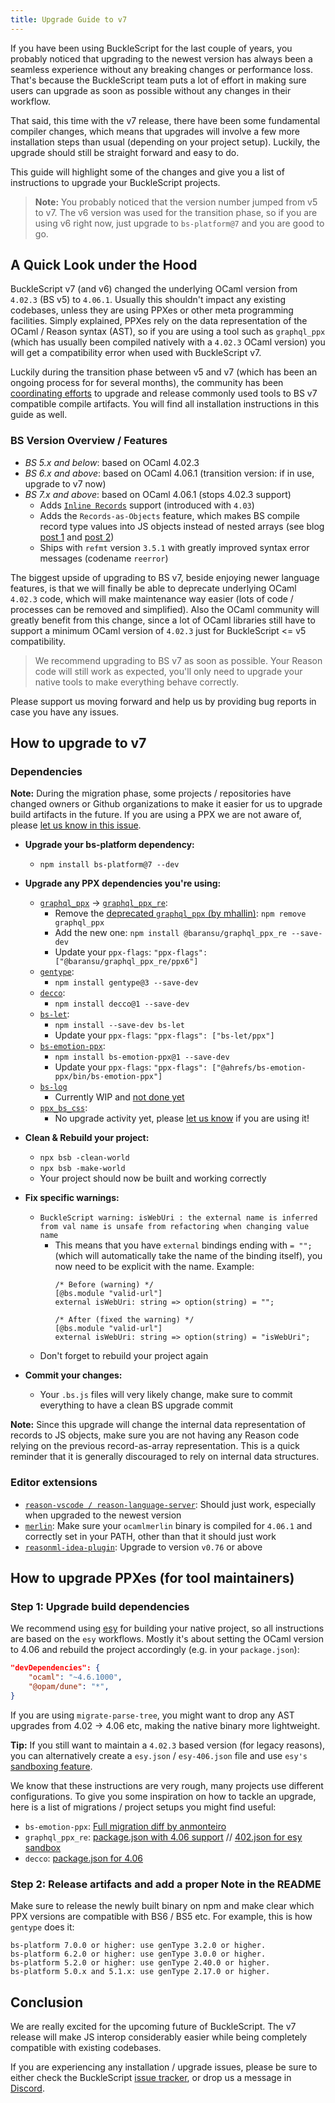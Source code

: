 ```yaml
---
title: Upgrade Guide to v7
---
```


If you have been using BuckleScript for the last couple of years, you probably
noticed that upgrading to the newest version has always been a seamless
experience without any breaking changes or performance loss. That's because the
BuckleScript team puts a lot of effort in making sure users can upgrade as
soon as possible without any changes in their workflow.

That said, this time with the v7 release, there have been some fundamental
compiler changes, which means that upgrades will involve a few more installation
steps than usual (depending on your project setup). Luckily, the upgrade should
still be straight forward and easy to do.

This guide will highlight some of the changes and give you a list of
instructions to upgrade your BuckleScript projects.

> **Note:** You probably noticed that the version number jumped from v5 to v7.
> The v6 version was used for the transition phase, so if you are using v6 right
> now, just upgrade to `bs-platform@7` and you are good to go.

## A Quick Look under the Hood

BuckleScript v7 (and v6) changed the underlying OCaml version from `4.02.3` (BS
v5) to `4.06.1`. Usually this shouldn't impact any existing codebases, unless
they are using PPXes or other meta programming facilities. Simply explained,
PPXes rely on the data representation of the OCaml / Reason syntax (AST), so if
you are using a tool such as `graphql_ppx` (which has usually been compiled
natively with a `4.02.3` OCaml version) you will get a compatibility error when
used with BuckleScript v7.

Luckily during the transition phase between v5 and v7 (which has been an ongoing
process for for several months), the community has been [coordinating
efforts](https://github.com/BuckleScript/bucklescript/issues/3914) to upgrade
and release commonly used tools to BS v7 compatible compile artifacts. You will
find all installation instructions in this guide as well.


### BS Version Overview / Features

- *BS 5.x and below*: based on OCaml 4.02.3
- *BS 6.x and above*: based on OCaml 4.06.1 (transition version: if in use, upgrade to v7 now)
- *BS 7.x and above*: based on OCaml 4.06.1 (stops 4.02.3 support)
    - Adds [`Inline
      Records`](https://caml.inria.fr/pub/docs/manual-ocaml/manual040.html)
      support (introduced with `4.03`)
    - Adds the `Records-as-Objects` feature, which makes BS compile record type
      values into JS objects instead of nested arrays (see blog [post 1](/blog/2019/11/18/whats-new-in-7)
      and [post 2](/blog/2019/12/27/whats-new-in-7-cont))
    - Ships with `refmt` version `3.5.1` with greatly improved syntax error messages (codename `reerror`)

The biggest upside of upgrading to BS v7, beside enjoying newer language
features, is that we will finally be able to deprecate  underlying OCaml
`4.02.3` code, which will make maintenance way easier (lots of code / processes
can be removed and simplified). Also the OCaml community will greatly benefit
from this change, since a lot of OCaml libraries still have to support a minimum
OCaml version of `4.02.3` just for BuckleScript <= v5 compatibility.

> We recommend upgrading to BS v7 as soon as possible. Your Reason code will
> still work as expected, you'll only need to upgrade your native tools to make
> everything behave correctly.

Please support us moving forward and help us by providing bug reports in case
you have any issues.

## How to upgrade to v7

### Dependencies

**Note:** During the migration phase, some projects / repositories have changed
owners or Github organizations to make it easier for us to upgrade build
artifacts in the future. If you are using a PPX we are not aware of, please [let us
know in this issue](https://github.com/BuckleScript/bucklescript/issues/3914).

- **Upgrade your bs-platform dependency:**
    - `npm install bs-platform@7 --dev`
- **Upgrade any PPX dependencies you're using:**
  - [`graphql_ppx`](https://github.com/mhallin/graphql_ppx) ->
    [`graphql_ppx_re`](https://github.com/baransu/graphql_ppx_re):
    - Remove the [deprecated `graphql_ppx` (by
      mhallin)](https://github.com/mhallin/graphql_ppx): `npm remove
      graphql_ppx`
    - Add the new one: `npm install @baransu/graphql_ppx_re --save-dev`
    - Update your `ppx-flags`: `"ppx-flags": ["@baransu/graphql_ppx_re/ppx6"]`
  - [`gentype`](https://github.com/cristianoc/genType):
    - `npm install gentype@3 --save-dev`
  - [`decco`](https://github.com/reasonml-labs/decco):
    - `npm install decco@1 --save-dev`
  - [`bs-let`](https://github.com/reasonml-labs/bs-let):
    - `npm install --save-dev bs-let`
    - Update your `ppx-flags`: `"ppx-flags": ["bs-let/ppx"]`
  - [`bs-emotion-ppx`](https://github.com/ahrefs/bs-emotion):
    - `npm install bs-emotion-ppx@1 --save-dev`
    - Update your `ppx-flags`: `"ppx-flags": ["@ahrefs/bs-emotion-ppx/bin/bs-emotion-ppx"]`
  - [`bs-log`](https://github.com/MinimaHQ/bs-log)
    - Currently WIP and [not done
      yet](https://github.com/MinimaHQ/bs-log/issues/10)
  - [`ppx_bs_css`](https://github.com/astrada/ppx_bs_css):
    - No upgrade activity yet, please [let us
      know](https://github.com/BuckleScript/bucklescript/issues/3914) if you are
      using it!
- **Clean & Rebuild your project:**
    - `npx bsb -clean-world`
    - `npx bsb -make-world`
    - Your project should now be built and working correctly
- **Fix specific warnings:**
    - `BuckleScript warning: isWebUri : the external name is inferred from val
      name is unsafe from refactoring when changing value name`
        - This  means that you have `external` bindings ending with `= "";`
          (which will automatically take the name of the binding itself), you
          now need to be explicit with the name. Example:
            ```reason
            /* Before (warning) */
            [@bs.module "valid-url"]
            external isWebUri: string => option(string) = "";

            /* After (fixed the warning) */
            [@bs.module "valid-url"]
            external isWebUri: string => option(string) = "isWebUri";
            ```
    - Don't forget to rebuild your project again
  
- **Commit your changes:**
    - Your `.bs.js` files will very likely change, make sure to commit
      everything to have a clean BS upgrade commit


**Note:** Since this upgrade will change the internal data representation of
records to JS objects, make sure you are not having any Reason code relying on
the previous record-as-array representation. This is a quick reminder that it is
generally discouraged to rely on internal data structures.

### Editor extensions

- [`reason-vscode / reason-language-server`](https://github.com/jaredly/reason-language-server):
  Should just work, especially when upgraded to the newest version
- [`merlin`](https://github.com/ocaml/merlin): Make sure your `ocamlmerlin` binary is
  compiled for `4.06.1` and correctly set in your PATH, other than that it should just work
- [`reasonml-idea-plugin`](https://github.com/reasonml-editor/reasonml-idea-plugin): Upgrade to version `v0.76` or above


## How to upgrade PPXes (for tool maintainers)

### Step 1: Upgrade build dependencies

We recommend using [esy](https://esy.sh) for building your native project, so
all instructions are based on the `esy` workflows. Mostly it's about setting the
OCaml version to 4.06 and rebuild the project accordingly (e.g. in your `package.json`):

```json
"devDependencies": {
    "ocaml": "~4.6.1000",
    "@opam/dune": "*",
}
```

If you are using `migrate-parse-tree`, you might want to drop any AST upgrades
from 4.02 -> 4.06 etc, making the native binary more lightweight. 

**Tip:** If you still want to maintain a `4.02.3` based version (for legacy
reasons), you can alternatively create a `esy.json` / `esy-406.json` file and
use `esy's` [sandboxing
feature](https://esy.sh/docs/en/multiple-sandboxes.html#configure-multiple-sandboxes).

We know that these instructions are very rough, many projects use different
configurations. To give you some inspiration on how to tackle an upgrade, here
is a list of migrations / project setups you might find useful:

- `bs-emotion-ppx`: [Full migration diff by anmonteiro](https://github.com/ahrefs/bs-emotion/commit/d93f35754d2ba3000d5ffa9fe17ae158da6dfc38)
- `graphql_ppx_re`: [package.json with 4.06
  support](https://github.com/baransu/graphql_ppx_re/blob/master/esy.json) //
  [402.json for esy
  sandbox](https://github.com/baransu/graphql_ppx_re/blob/master/402.json)
- `decco`: [package.json for 4.06](https://github.com/reasonml-labs/decco/blob/master/ppx_src/package.json)

### Step 2: Release artifacts and add a proper Note in the README

Make sure to release the newly built binary on npm and make clear which PPX versions are compatible with BS6 / BS5 etc.
For example, this is how `gentype` does it:

```text
bs-platform 7.0.0 or higher: use genType 3.2.0 or higher.
bs-platform 6.2.0 or higher: use genType 3.0.0 or higher.
bs-platform 5.2.0 or higher: use genType 2.40.0 or higher.
bs-platform 5.0.x and 5.1.x: use genType 2.17.0 or higher.
```


## Conclusion

We are really excited for the upcoming future of BuckleScript. The v7 release
will make JS interop considerably easier while being completely compatible with
existing codebases.

If you are experiencing any installation / upgrade issues, please be sure to
either check the BuckleScript [issue
tracker](https://github.com/bucklescript/bucklescript/issues), or drop us a
message in [Discord](https://discord.gg/reasonml).
 
